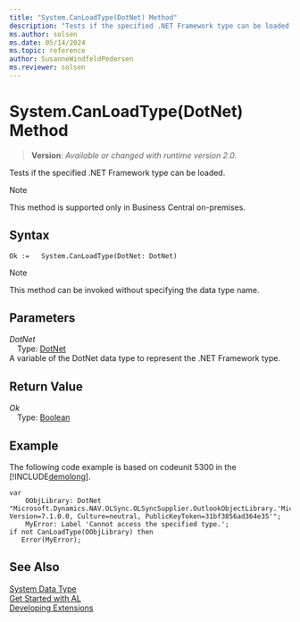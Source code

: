 ```yaml
---
title: "System.CanLoadType(DotNet) Method"
description: "Tests if the specified .NET Framework type can be loaded."
ms.author: solsen
ms.date: 05/14/2024
ms.topic: reference
author: SusanneWindfeldPedersen
ms.reviewer: solsen
---
```

[//]: # (START>DO_NOT_EDIT)
[//]: # (IMPORTANT:Do not edit any of the content between here and the END>DO_NOT_EDIT.)
[//]: # (Any modifications should be made in the .xml files in the ModernDev repo.)
# System.CanLoadType(DotNet) Method
> **Version**: _Available or changed with runtime version 2.0._

Tests if the specified .NET Framework type can be loaded.

> [!NOTE]
> This method is supported only in Business Central on-premises.

## Syntax
```AL
Ok :=   System.CanLoadType(DotNet: DotNet)
```
> [!NOTE]
> This method can be invoked without specifying the data type name.
## Parameters
*DotNet*  
&emsp;Type: [DotNet](../dotnet/dotnet-data-type.md)  
A variable of the DotNet data type to represent the .NET Framework type.  


## Return Value
*Ok*  
&emsp;Type: [Boolean](../boolean/boolean-data-type.md)  



[//]: # (IMPORTANT: END>DO_NOT_EDIT)

## Example

The following code example is based on codeunit 5300 in the [!INCLUDE[demolong](../../includes/demolong_md.md)]. 

```al
var
    OObjLibrary: DotNet "Microsoft.Dynamics.NAV.OLSync.OLSyncSupplier.OutlookObjectLibrary.'Microsoft.Dynamics.NAV.OLSync.OLSyncSupplier, Version=7.1.0.0, Culture=neutral, PublicKeyToken=31bf3856ad364e35'";
    MyError: Label 'Cannot access the specified type.';
if not CanLoadType(OObjLibrary) then  
   Error(MyError);  
```  

## See Also
[System Data Type](system-data-type.md)  
[Get Started with AL](../../devenv-get-started.md)  
[Developing Extensions](../../devenv-dev-overview.md)